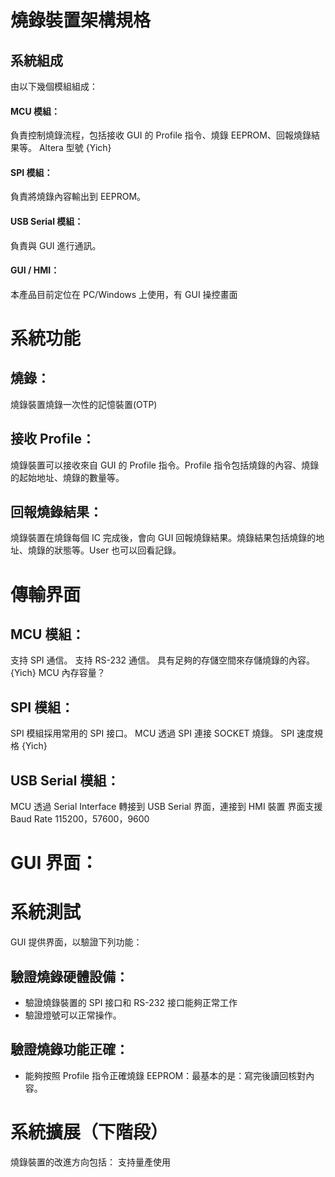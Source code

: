 
# 燒錄裝置架構規格

## 系統組成
由以下幾個模組組成：
#### MCU 模組：
負責控制燒錄流程，包括接收 GUI 的 Profile 指令、燒錄 EEPROM、回報燒錄結果等。
Altera 型號 {Yich}
#### SPI 模組：
負責將燒錄內容輸出到 EEPROM。
#### USB Serial 模組：
負責與 GUI 進行通訊。
#### GUI / HMI：
本產品目前定位在 PC/Windows 上使用，有 GUI 操控畫面

# 系統功能
## 燒錄：
燒錄裝置燒錄一次性的記憶裝置(OTP)
## 接收 Profile：
燒錄裝置可以接收來自 GUI 的 Profile 指令。Profile 指令包括燒錄的內容、燒錄的起始地址、燒錄的數量等。
## 回報燒錄結果：
燒錄裝置在燒錄每個 IC 完成後，會向 GUI 回報燒錄結果。燒錄結果包括燒錄的地址、燒錄的狀態等。User 也可以回看記錄。

# 傳輸界面
## MCU 模組：
支持 SPI 通信。
支持 RS-232 通信。
具有足夠的存儲空間來存儲燒錄的內容。{Yich} MCU 內存容量？

## SPI 模組：
SPI 模組採用常用的 SPI 接口。
MCU 透過 SPI 連接 SOCKET 燒錄。
SPI 速度規格 {Yich} 
## USB Serial 模組：
MCU 透過 Serial Interface 轉接到 USB Serial 界面，連接到 HMI 裝置
界面支援 Baud Rate 115200，57600，9600

# GUI 界面：


# 系統測試
GUI 提供界面，以驗證下列功能：
## 驗證燒錄硬體設備：
+ 驗證燒錄裝置的 SPI 接口和 RS-232 接口能夠正常工作
+ 驗證燈號可以正常操作。
## 驗證燒錄功能正確：
+ 能夠按照 Profile 指令正確燒錄 EEPROM：最基本的是：寫完後讀回核對內容。

# 系統擴展（下階段）
燒錄裝置的改進方向包括：
支持量產使用
